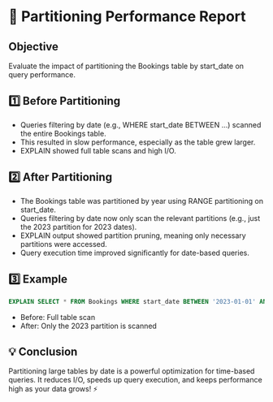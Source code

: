 
# 🚀 Partitioning Performance Report

## Objective
Evaluate the impact of partitioning the Bookings table by start_date on query performance.

## 1️⃣ Before Partitioning
- Queries filtering by date (e.g., WHERE start_date BETWEEN ...) scanned the entire Bookings table.
- This resulted in slow performance, especially as the table grew larger.
- EXPLAIN showed full table scans and high I/O.

## 2️⃣ After Partitioning
- The Bookings table was partitioned by year using RANGE partitioning on start_date.
- Queries filtering by date now only scan the relevant partitions (e.g., just the 2023 partition for 2023 dates).
- EXPLAIN output showed partition pruning, meaning only necessary partitions were accessed.
- Query execution time improved significantly for date-based queries.

## 3️⃣ Example
```sql
EXPLAIN SELECT * FROM Bookings WHERE start_date BETWEEN '2023-01-01' AND '2023-12-31';
```
- Before: Full table scan
- After: Only the 2023 partition is scanned

## 💡 Conclusion
Partitioning large tables by date is a powerful optimization for time-based queries. It reduces I/O, speeds up query execution, and keeps performance high as your data grows! ⚡
